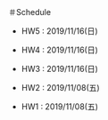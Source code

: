 ＃Schedule
- HW5 : 2019/11/16(日)
- HW4 : 2019/11/16(日)
- HW3 : 2019/11/16(日)

- HW2 : 2019/11/08(五)
- HW1 : 2019/11/08(五)